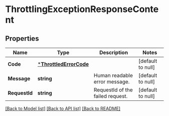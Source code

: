 # ThrottlingExceptionResponseContent

## Properties
Name | Type | Description | Notes
------------ | ------------- | ------------- | -------------
**Code** | [***ThrottledErrorCode**](ThrottledErrorCode.md) |  | [default to null]
**Message** | **string** | Human readable error message. | [default to null]
**RequestId** | **string** | RequestId of the failed request. | [default to null]

[[Back to Model list]](../README.md#documentation-for-models) [[Back to API list]](../README.md#documentation-for-api-endpoints) [[Back to README]](../README.md)

